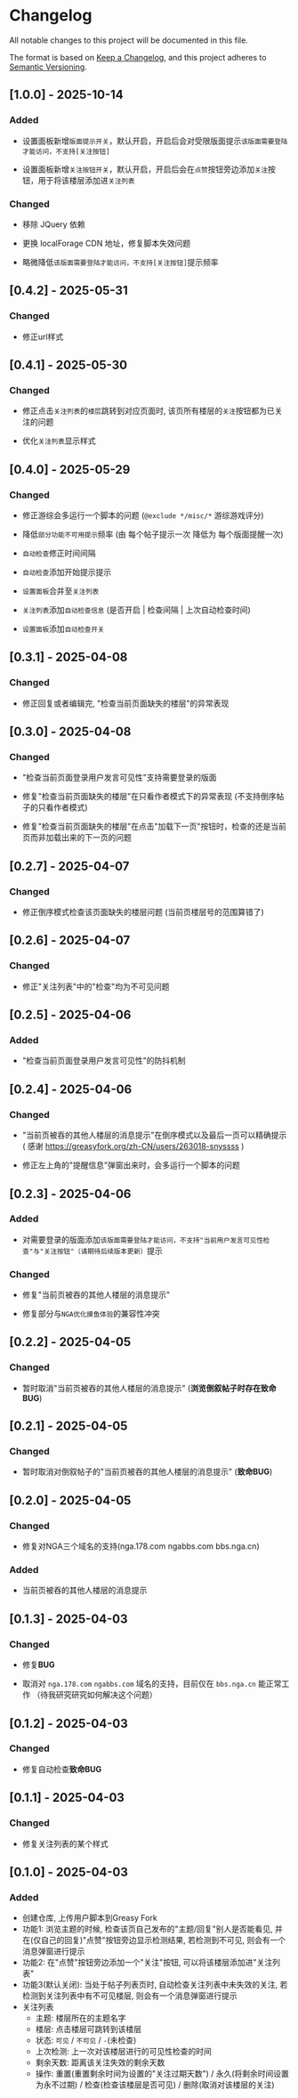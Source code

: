 # Changelog

All notable changes to this project will be documented in this file.

The format is based on [Keep a Changelog](https://keepachangelog.com/en/1.1.0/),
and this project adheres to [Semantic Versioning](https://semver.org/spec/v2.0.0.html).

## [1.0.0] - 2025-10-14

### Added

- 设置面板新增`版面提示开关`，默认开启，开启后会对受限版面提示`该版面需要登陆才能访问，不支持[关注按钮]`

- 设置面板新增`关注按钮开关`，默认开启，开启后会在`点赞`按钮旁边添加`关注`按钮，用于将该楼层添加进`关注列表`

### Changed

- 移除 JQuery 依赖

- 更换 localForage CDN 地址，修复脚本失效问题

- 略微降低`该版面需要登陆才能访问，不支持[关注按钮]`提示频率


## [0.4.2] - 2025-05-31

### Changed

- 修正url样式


## [0.4.1] - 2025-05-30

### Changed

- 修正点击`关注列表`的`楼层`跳转到对应页面时, 该页所有楼层的`关注`按钮都为已关注的问题

- 优化`关注列表`显示样式


## [0.4.0] - 2025-05-29

### Changed

- 修正游综会多运行一个脚本的问题 (`@exclude */misc/*` 游综游戏评分)

- 降低`部分功能不可用提示`频率 (由 每个帖子提示一次 降低为 每个版面提醒一次)

- `自动检查`修正时间间隔

- `自动检查`添加开始提示提示

- `设置面板`合并至`关注列表`

- `关注列表`添加`自动检查信息` (是否开启 | 检查间隔 | 上次自动检查时间)

- `设置面板`添加`自动检查开关`


## [0.3.1] - 2025-04-08

### Changed

- 修正回复或者编辑完, "检查当前页面缺失的楼层"的异常表现


## [0.3.0] - 2025-04-08

### Changed

- "检查当前页面登录用户发言可见性"支持需要登录的版面

- 修复"检查当前页面缺失的楼层"在只看作者模式下的异常表现 (不支持倒序帖子的只看作者模式)

- 修复"检查当前页面缺失的楼层"在点击"加载下一页"按钮时，检查的还是当前页而非加载出来的下一页的问题


## [0.2.7] - 2025-04-07

### Changed

- 修正倒序模式检查该页面缺失的楼层问题 (当前页楼层号的范围算错了)


## [0.2.6] - 2025-04-07

### Changed

- 修正"关注列表"中的"检查"均为不可见问题


## [0.2.5] - 2025-04-06

### Added

- "检查当前页面登录用户发言可见性"的防抖机制


## [0.2.4] - 2025-04-06

### Changed

- "当前页被吞的其他人楼层的消息提示"在倒序模式以及最后一页可以精确提示 ( 感谢 https://greasyfork.org/zh-CN/users/263018-snyssss )

- 修正左上角的"提醒信息"弹窗出来时，会多运行一个脚本的问题


## [0.2.3] - 2025-04-06

### Added

- 对需要登录的版面添加`该版面需要登陆才能访问，不支持"当前用户发言可见性检查"与"关注按钮"（请期待后续版本更新）`提示

### Changed

- 修复"当前页被吞的其他人楼层的消息提示"

- 修复部分与`NGA优化摸鱼体验`的兼容性冲突


## [0.2.2] - 2025-04-05

### Changed

- 暂时取消"当前页被吞的其他人楼层的消息提示" (**浏览倒叙帖子时存在致命BUG**)


## [0.2.1] - 2025-04-05

### Changed

- 暂时取消对倒叙帖子的"当前页被吞的其他人楼层的消息提示" (**致命BUG**)


## [0.2.0] - 2025-04-05

### Changed

- 修复对NGA三个域名的支持(nga.178.com ngabbs.com bbs.nga.cn)

### Added

- 当前页被吞的其他人楼层的消息提示


## [0.1.3] - 2025-04-03

### Changed

- 修复**BUG**

- 取消对 `nga.178.com` `ngabbs.com` 域名的支持，目前仅在 `bbs.nga.cn` 能正常工作 （待我研究研究如何解决这个问题）


## [0.1.2] - 2025-04-03

### Changed

- 修复自动检查**致命BUG**


## [0.1.1] - 2025-04-03

### Changed

- 修复关注列表的某个样式


## [0.1.0] - 2025-04-03

### Added

- 创建仓库, 上传用户脚本到Greasy Fork
- 功能1: 浏览主题的时候, 检查该页自己发布的"主题/回复"别人是否能看见, 并在(仅自己的回复)"点赞"按钮旁边显示检测结果, 若检测到不可见, 则会有一个消息弹窗进行提示
- 功能2: 在"点赞"按钮旁边添加一个"关注"按钮, 可以将该楼层添加进"关注列表"
- 功能3(默认关闭): 当处于帖子列表页时, 自动检查关注列表中未失效的关注, 若检测到关注列表中有不可见楼层, 则会有一个消息弹窗进行提示
- 关注列表
  - 主题: 楼层所在的主题名字
  - 楼层: 点击楼层可跳转到该楼层
  - 状态: `可见` / `不可见` / `-`(未检查)
  - 上次检测: 上一次对该楼层进行的可见性检查的时间
  - 剩余天数: 距离该关注失效的剩余天数
  - 操作: 重置(重置剩余时间为设置的"关注过期天数") / 永久(将剩余时间设置为永不过期) / 检查(检查该楼层是否可见) / 删除(取消对该楼层的关注)
